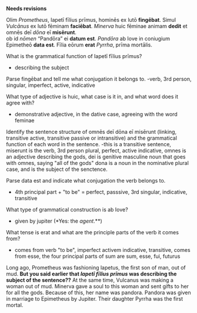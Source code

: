 **Needs revisions**

Olim *Prometheus*, Iapetī fīlius prīmus, hominēs ex lutō **fingēbat**.
Simul *Vulcānus* ex lutō fēminam **faciēbat**.
*Minerva* huic fēminae animam **dedit** et omnēs deī *dōna* eī **misērunt**.  
ob id *nōmen* “Pandōra” ei **datum est**.
*Pandōra* ab Iove in coniugium Epimetheō **data est**.
Fīlia eōrum **erat** *Pyrrha*, prīma mortālis. 

What is the grammatical function of Iapetī fīlius prīmus?
- describing the subject

Parse fingēbat and tell me what conjugation it belongs to.
-verb, 3rd person, singular, imperfect, active, indicative

What type of adjective is huic, what case is it in, and what word does it agree with?
- demonstrative adjective, in the dative case, agreeing with the word feminae

Identify the sentence structure of omnēs deī dōna eī misērunt (linking, transitive active, transitive passive or intransitive) and the grammatical function of each word in the sentence.
-this is a transitive sentence, miserunt is the verb, 3rd person plural, perfect, active indicative, omnes is an adjective describing the gods, dei is genitive masculine noun that goes with omnes, saying "all of the gods" 
dona is a noun in the nominative plural case, and is the subject of the senctence. 

Parse data est and indicate what conjugation the verb belongs to.
- 4th principal part + "to be" = perfect, passsive, 3rd singular, indicative, transitive 

What type of grammatical construction is ab Iove?
- given by jupiter (*Yes: the *agent*.**)

What tense is erat and what are the principle parts of the verb it comes from?
- comes from verb "to be", imperfect activem indicative, transitive, comes from esse, the four principal parts of sum are sum, esse, fui, futurus 

Long ago, Prometheus was fashioning lapetus, the first son of man, out of mud. **But you said earlier that *Iapetī fīlius prīmus* was describing the subject of the sentence??**
At the same time, Vulcanus was making a woman out of mud. Minerva gave a soul to this woman
and sent gifts to her for all the gods.
Because of this, her name was pandora. Pandora was given in marriage to Epimetheus by Jupiter. Their daughter Pyrrha was the first mortal.
